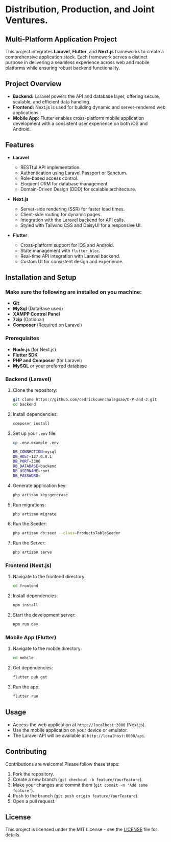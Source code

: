 # Distribution, Production, and Joint Ventures.

## Multi-Platform Application Project

This project integrates **Laravel**, **Flutter**, and **Next.js** frameworks to create a comprehensive application stack. Each framework serves a distinct purpose in delivering a seamless experience across web and mobile platforms while ensuring robust backend functionality.

## Project Overview

- **Backend:** Laravel powers the API and database layer, offering secure, scalable, and efficient data handling.
- **Frontend:** Next.js is used for building dynamic and server-rendered web applications.
- **Mobile App:** Flutter enables cross-platform mobile application development with a consistent user experience on both iOS and Android.

## Features

- **Laravel**

  - RESTful API implementation.
  - Authentication using Laravel Passport or Sanctum.
  - Role-based access control.
  - Eloquent ORM for database management.
  - Domain-Driven Design (DDD) for scalable architecture.

- **Next.js**

  - Server-side rendering (SSR) for faster load times.
  - Client-side routing for dynamic pages.
  - Integration with the Laravel backend for API calls.
  - Styled with Tailwind CSS and DaisyUI for a responsive UI.

- **Flutter**
  - Cross-platform support for iOS and Android.
  - State management with `flutter_bloc`.
  - Real-time API integration with Laravel backend.
  - Custom UI for consistent design and experience.

## Installation and Setup

### Make sure the following are installed on you machine:

- **Git**
- **MySql** (DataBase used)
- **XAMPP Control Panel**
- **7zip** (Optional)
- **Composer** (Required on Laravel)

### Prerequisites

- **Node.js** (for Next.js)
- **Flutter SDK**
- **PHP and Composer** (for Laravel)
- **MySQL** or your preferred database

### Backend (Laravel)

1. Clone the repository:
   ```bash
   git clone https://github.com/cedrickcuencaalegsao/D-P-and-J.git
   cd backend
   ```
2. Install dependencies:
   ```bash
   composer install
   ```
3. Set up your `.env` file:

   ```bash
   cp .env.example .env

   DB_CONNECTION=mysql
   DB_HOST=127.0.0.1
   DB_PORT=3306
   DB_DATABASE=backend
   DB_USERNAME=root
   DB_PASSWORD=
   ```

4. Generate application key:
   ```bash
   php artisan key:generate
   ```
5. Run migrations:
   ```bash
   php artisan migrate
   ```
6. Run the Seeder:
   ```bash
   php artisan db:seed --class=ProductsTableSeeder
   ```
7. Run the Server:
   ```bash
   php artisan serve
   ```

### Frontend (Next.js)

1. Navigate to the frontend directory:
   ```bash
   cd frontend
   ```
2. Install dependencies:
   ```bash
   npm install
   ```
3. Start the development server:
   ```bash
   npm run dev
   ```

### Mobile App (Flutter)

1. Navigate to the mobile directory:
   ```bash
   cd mobile
   ```
2. Get dependencies:
   ```bash
   flutter pub get
   ```
3. Run the app:
   ```bash
   flutter run
   ```

## Usage

- Access the web application at `http://localhost:3000` (Next.js).
- Use the mobile application on your device or emulator.
- The Laravel API will be available at `http://localhost:8000/api`.

## Contributing

Contributions are welcome! Please follow these steps:

1. Fork the repository.
2. Create a new branch (`git checkout -b feature/YourFeature`).
3. Make your changes and commit them (`git commit -m 'Add some feature'`).
4. Push to the branch (`git push origin feature/YourFeature`).
5. Open a pull request.

## License

This project is licensed under the MIT License - see the [LICENSE](LICENSE) file for details.

